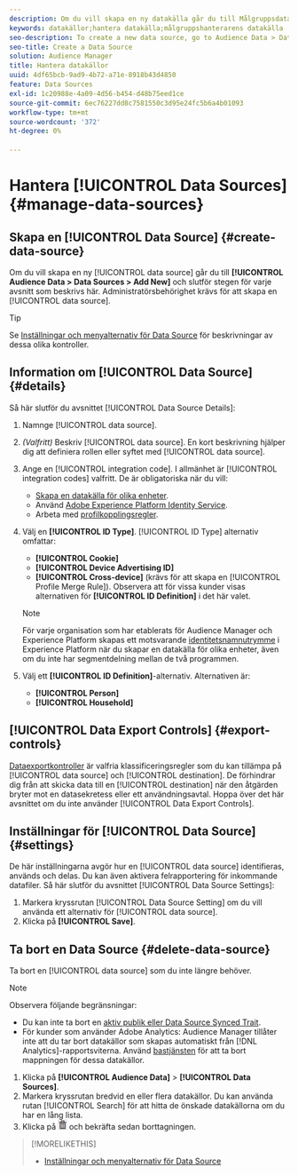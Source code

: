 ```yaml
---
description: Om du vill skapa en ny datakälla går du till Målgruppsdata > Datakällor > Lägg till ny och slutför stegen för varje avsnitt som beskrivs här. Administratörsbehörighet krävs för att skapa en datakälla.
keywords: datakällor;hantera datakälla;målgruppshanterarens datakälla
seo-description: To create a new data source, go to Audience Data > Data Sources > Add New and complete the steps for each section described here. Administrator permissions are required to create a data source.
seo-title: Create a Data Source
solution: Audience Manager
title: Hantera datakällor
uuid: 4df65bcb-9ad9-4b72-a71e-8918b43d4850
feature: Data Sources
exl-id: 1c20988e-4a09-4d56-b454-d48b75eed1ce
source-git-commit: 6ec76227dd8c7581550c3d95e24fc5b6a4b01093
workflow-type: tm+mt
source-wordcount: '372'
ht-degree: 0%

---
```


# Hantera [!UICONTROL Data Sources] {#manage-data-sources}

## Skapa en [!UICONTROL Data Source] {#create-data-source}

Om du vill skapa en ny [!UICONTROL data source] går du till **[!UICONTROL Audience Data > Data Sources > Add New]** och slutför stegen för varje avsnitt som beskrivs här. Administratörsbehörighet krävs för att skapa en [!UICONTROL data source].

<!-- create-datasource.xml -->

>[!TIP]
>
>Se [Inställningar och menyalternativ för Data Source](../features/datasources-list-and-settings.md#settings-menu-options) för beskrivningar av dessa olika kontroller.

## Information om [!UICONTROL Data Source] {#details}

Så här slutför du avsnittet [!UICONTROL Data Source Details]:

1. Namnge [!UICONTROL data source].
1. *(Valfritt)* Beskriv [!UICONTROL data source]. En kort beskrivning hjälper dig att definiera rollen eller syftet med [!UICONTROL data source].
1. Ange en [!UICONTROL integration code]. I allmänhet är [!UICONTROL integration codes] valfritt. De är obligatoriska när du vill:

   * [Skapa en datakälla för olika enheter](../features/profile-merge-rules/merge-rules-start.md#create-data-source).
   * Använd [Adobe Experience Platform Identity Service](https://experienceleague.adobe.com/docs/id-service/using/home.html).
   * Arbeta med [profilkopplingsregler](../features/profile-merge-rules/merge-rules-start.md).

1. Välj en **[!UICONTROL ID Type]**. [!UICONTROL ID Type] alternativ omfattar:

   * **[!UICONTROL Cookie]**
   * **[!UICONTROL Device Advertising ID]**
   * **[!UICONTROL Cross-device]** (krävs för att skapa en [!UICONTROL Profile Merge Rule]). Observera att för vissa kunder visas alternativen för **[!UICONTROL ID Definition]** i det här valet.

   >[!NOTE]
   >
   >För varje organisation som har etablerats för Audience Manager och Experience Platform skapas ett motsvarande [identitetsnamnutrymme](https://experienceleague.adobe.com/docs/experience-platform/identity/namespaces.html#manage-namespaces) i Experience Platform när du skapar en datakälla för olika enheter, även om du inte har segmentdelning mellan de två programmen.

1. Välj ett **[!UICONTROL ID Definition]**-alternativ. Alternativen är:

   * **[!UICONTROL Person]**
   * **[!UICONTROL Household]**

## [!UICONTROL Data Export Controls] {#export-controls}

[Dataexportkontroller](../features/data-export-controls.md) är valfria klassificeringsregler som du kan tillämpa på [!UICONTROL data source] och [!UICONTROL destination]. De förhindrar dig från att skicka data till en [!UICONTROL destination] när den åtgärden bryter mot en datasekretess eller ett användningsavtal. Hoppa över det här avsnittet om du inte använder [!UICONTROL Data Export Controls].

## Inställningar för [!UICONTROL Data Source] {#settings}

De här inställningarna avgör hur en [!UICONTROL data source] identifieras, används och delas. Du kan även aktivera felrapportering för inkommande datafiler. Så här slutför du avsnittet [!UICONTROL Data Source Settings]:

1. Markera kryssrutan [!UICONTROL Data Source Setting] om du vill använda ett alternativ för [!UICONTROL data source].
2. Klicka på **[!UICONTROL Save]**.

## Ta bort en Data Source {#delete-data-source}

<!-- t_datasource_delete.xml -->

Ta bort en [!UICONTROL data source] som du inte längre behöver.

>[!NOTE]
>
>Observera följande begränsningar:
>
>* Du kan inte ta bort en [aktiv publik eller Data Source Synced Trait](../features/traits/client-activity-synced-audience-traits.md).
>* För kunder som använder Adobe Analytics: Audience Manager tillåter inte att du tar bort datakällor som skapas automatiskt från [!DNL Analytics]-rapportsviterna. Använd [bastjänsten](https://experienceleague.adobe.com/docs/core-services/interface/about-core-services/core-services-landing.html) för att ta bort mappningen för dessa datakällor.

1. Klicka på **[!UICONTROL Audience Data]** > **[!UICONTROL Data Sources]**.
1. Markera kryssrutan bredvid en eller flera datakällor.
Du kan använda rutan [!UICONTROL Search] för att hitta de önskade datakällorna om du har en lång lista.
1. Klicka på ![](assets/icon_trash.png) och bekräfta sedan borttagningen.


>[!MORELIKETHIS]
>
>* [Inställningar och menyalternativ för Data Source](../features/datasources-list-and-settings.md#settings-menu-options)
